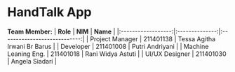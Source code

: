 # HandTalk App

**Team Member:**
|  **Role** | **NIM** |           **Name**           |
|:------------------:|:--------------:|:----------------------------:|
|  Project Manager   |  211401138  | Tessa Agitha Irwani Br Barus  |
|  Developer         |  211401008  | Putri Andriyani     |
|  Machine Leaning Eng.  |  211401018  | Rani Widya Astuti |
|  UI/UX Designer  |  211401030  | Angela Siadari         |


